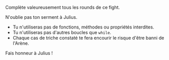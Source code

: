 Complète valeureusement tous les rounds de ce fight.

N'oublie pas ton serment à Julius.

- Tu n'utiliseras pas de fonctions, méthodes ou propriétés interdites.
- Tu n'utiliseras pas d'autres boucles que `while`.
- Chaque cas de triche constaté te fera encourir le risque d'être banni de l'Arène.

Fais honneur à Julius !
